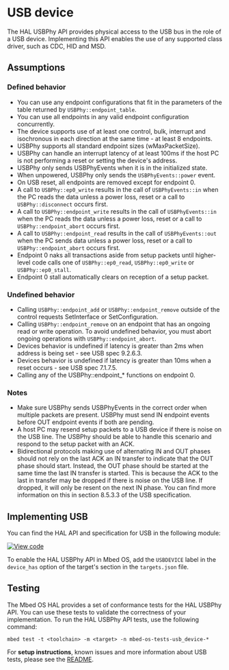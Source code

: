 # USB device

The HAL USBPhy API provides physical access to the USB bus in the role of a USB device. Implementing this API enables the use of any supported class driver, such as CDC, HID and MSD.

## Assumptions

### Defined behavior

- You can use any endpoint configurations that fit in the parameters of the table returned by `USBPhy::endpoint_table`.
- You can use all endpoints in any valid endpoint configuration concurrently.
- The device supports use of at least one control, bulk, interrupt and isochronous in each direction at the same time - at least 8 endpoints.
- USBPhy supports all standard endpoint sizes (wMaxPacketSize).
- USBPhy can handle an interrupt latency of at least 100ms if the host PC is not performing a reset or setting the device's address.
- USBPhy only sends USBPhyEvents when it is in the initialized state.
- When unpowered, USBPhy only sends the `USBPhyEvents::power` event.
- On USB reset, all endpoints are removed except for endpoint 0.
- A call to `USBPhy::ep0_write` results in the call of `USBPhyEvents::in` when the PC reads the data unless a power loss, reset or a call to `USBPhy::disconnect` occurs first.
- A call to `USBPhy::endpoint_write` results in the call of `USBPhyEvents::in` when the PC reads the data unless a power loss, reset or a call to `USBPhy::endpoint_abort` occurs first.
- A call to `USBPhy::endpoint_read` results in the call of `USBPhyEvents::out` when the PC sends data unless a power loss, reset or a call to `USBPhy::endpoint_abort` occurs first.
- Endpoint 0 naks all transactions aside from setup packets until higher-level code calls one of `USBPhy::ep0_read`, `USBPhy::ep0_write` or `USBPhy::ep0_stall`.
- Endpoint 0 stall automatically clears on reception of a setup packet.

### Undefined behavior

- Calling `USBPhy::endpoint_add` or `USBPhy::endpoint_remove` outside of the control requests SetInterface or SetConfiguration.
- Calling `USBPhy::endpoint_remove` on an endpoint that has an ongoing read or write operation. To avoid undefined behavior, you must abort ongoing operations with `USBPhy::endpoint_abort`.
- Devices behavior is undefined if latency is greater than 2ms when address is being set - see USB spec 9.2.6.3.
- Devices behavior is undefined if latency is greater than 10ms when a reset occurs - see USB spec 7.1.7.5.
- Calling any of the USBPhy::endpoint_* functions on endpoint 0.

### Notes

- Make sure USBPhy sends USBPhyEvents in the correct order when multiple packets are present. USBPhy must send IN endpoint events before OUT endpoint events if both are pending.
- A host PC may resend setup packets to a USB device if there is noise on the USB line. The USBPhy should be able to handle this scenario and respond to the setup packet with an ACK.
- Bidirectional protocols making use of alternating IN and OUT phases should not rely on the last ACK an IN transfer to indicate that the OUT phase should start. Instead, the OUT phase should be started at the same time the last IN transfer is started. This is because the ACK to the last in transfer may be dropped if there is noise on the USB line. If dropped, it will only be resent on the next IN phase. You can find more information on this in section 8.5.3.3 of the USB specification.

## Implementing USB

You can find the HAL API and specification for USB in the following module:

[![View code](https://www.mbed.com/embed/?type=library)](https://os.mbed.com/docs/mbed-os/v6.14/mbed-os-api-doxy/group__drivers___u_s_b_device.html)

To enable the HAL USBPhy API in Mbed OS, add the `USBDEVICE` label in the `device_has` option of the target's section in the `targets.json` file.

## Testing

The Mbed OS HAL provides a set of conformance tests for the HAL USBPhy API. You can use these tests to validate the correctness of your implementation. To run the HAL USBPhy API tests, use the following command:

```
mbed test -t <toolchain> -m <target> -n mbed-os-tests-usb_device-*
```

For **setup instructions**, known issues and more information about USB tests, please see the [README](https://github.com/ARMmbed/mbed-os/blob/master/TESTS/usb_device/README.md).
